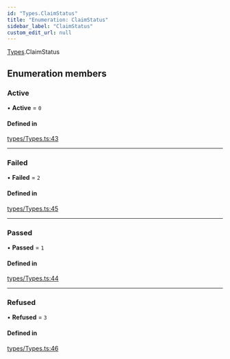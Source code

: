 ```yaml
---
id: "Types.ClaimStatus"
title: "Enumeration: ClaimStatus"
sidebar_label: "ClaimStatus"
custom_edit_url: null
---
```


[Types](../namespaces/Types).ClaimStatus

## Enumeration members

### Active

• **Active** = `0`

#### Defined in

[types/Types.ts:43](https://github.com/safient/safient-claims-js/blob/274c397/src/types/Types.ts#L43)

___

### Failed

• **Failed** = `2`

#### Defined in

[types/Types.ts:45](https://github.com/safient/safient-claims-js/blob/274c397/src/types/Types.ts#L45)

___

### Passed

• **Passed** = `1`

#### Defined in

[types/Types.ts:44](https://github.com/safient/safient-claims-js/blob/274c397/src/types/Types.ts#L44)

___

### Refused

• **Refused** = `3`

#### Defined in

[types/Types.ts:46](https://github.com/safient/safient-claims-js/blob/274c397/src/types/Types.ts#L46)
